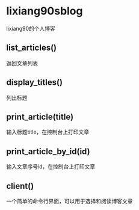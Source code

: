 # lixiang90sblog

lixiang90的个人博客

## list_articles()

返回文章列表

## display_titles()

列出标题

## print_article(title)

输入标题title，在控制台上打印文章

## print_article_by_id(id)

输入文章序号id，在控制台上打印文章

## client()

一个简单的命令行界面，可以用于选择和阅读博客文章